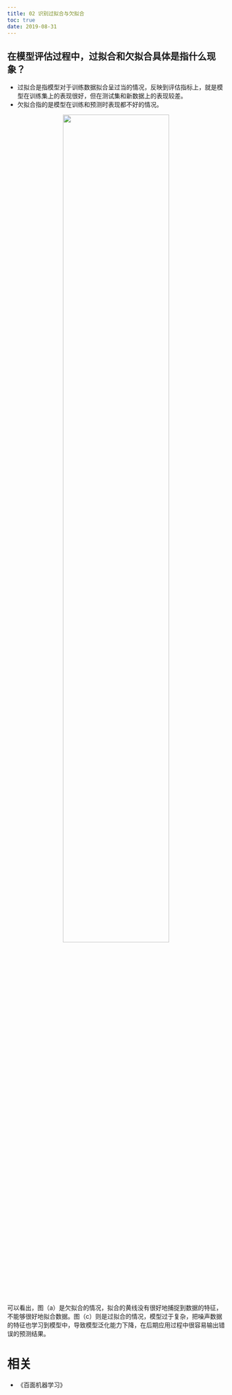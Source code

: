 ```yaml
---
title: 02 识别过拟合与欠拟合
toc: true
date: 2019-08-31
---
```





## 在模型评估过程中，过拟合和欠拟合具体是指什么现象？

- 过拟合是指模型对于训练数据拟合呈过当的情况，反映到评估指标上，就是模型在训练集上的表现很好，但在测试集和新数据上的表现较差。
- 欠拟合指的是模型在训练和预测时表现都不好的情况。

<p align="center">
    <img width="70%" height="70%" src="http://images.iterate.site/blog/image/20190329/mMqi3pcaqLtt.png?imageslim">
</p>

可以看出，图（a）是欠拟合的情况，拟合的黄线没有很好地捕捉到数据的特征，不能够很好地拟合数据。图（c）则是过拟合的情况，模型过于复杂，把噪声数据的特征也学习到模型中，导致模型泛化能力下降，在后期应用过程中很容易输出错误的预测结果。




# 相关

- 《百面机器学习》
